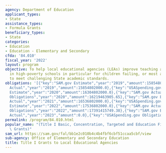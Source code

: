 ```yaml
---
agency: Department of Education
applicant_types:
- State
assistance_types:
- Formula Grants
beneficiary_types:
- State
categories:
- Education
- Education - Elementary and Secondary
cfda: '84.010'
fiscal_year: '2022'
layout: program
objective: To help local educational agencies (LEAs) improve teaching and learning
  in high-poverty schools in particular for children failing, or most at-risk of failing,
  to meet challenging State academic standards.
obligations: '[{"key":"SAM.gov Estimate","year":"2019","amount":15854802000.0},{"key":"SAM.gov
  Actual","year":"2019","amount":15854802000.0},{"key":"USASpending.gov Obligations","year":"2019","amount":15770513684.82},{"key":"SAM.gov
  Estimate","year":"2020","amount":16304802000.0},{"key":"SAM.gov Actual","year":"2020","amount":16304802000.0},{"key":"USASpending.gov
  Obligations","year":"2020","amount":16219463905.65},{"key":"SAM.gov Estimate","year":"2021","amount":16536802000.0},{"key":"SAM.gov
  Actual","year":"2021","amount":16536802000.0},{"key":"USASpending.gov Obligations","year":"2021","amount":16385091068.99},{"key":"SAM.gov
  Estimate","year":"2022","amount":17536802000.0},{"key":"SAM.gov Actual","year":"2022","amount":17536802000.0},{"key":"USASpending.gov
  Obligations","year":"2022","amount":17391415749.38},{"key":"SAM.gov Estimate","year":"2023","amount":18386802000.0},{"key":"SAM.gov
  Actual","year":"2023","amount":0.0},{"key":"USASpending.gov Obligations","year":"2023","amount":18251604787.04}]'
permalink: /program/84.010.html
popular_name: "(Title I Basic, Concentration, Targeted and Education Finance\r\nIncentive\
  \ Grants)"
sam_url: https://sam.gov/fal/bb1e2c010b4c4b4fbf6cbf51ccaa5cbf/view
sub-agency: Office of Elementary and Secondary Education
title: Title I Grants to Local Educational Agencies
---
```

